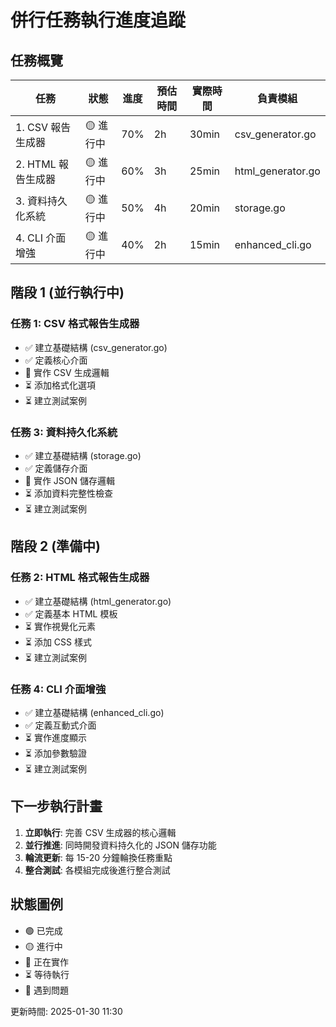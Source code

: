# 併行任務執行進度追蹤

## 任務概覽

| 任務 | 狀態 | 進度 | 預估時間 | 實際時間 | 負責模組 |
|------|------|------|----------|----------|----------|
| 1. CSV 報告生成器 | 🟡 進行中 | 70% | 2h | 30min | csv_generator.go |
| 2. HTML 報告生成器 | 🟡 進行中 | 60% | 3h | 25min | html_generator.go |
| 3. 資料持久化系統 | 🟡 進行中 | 50% | 4h | 20min | storage.go |
| 4. CLI 介面增強 | 🟡 進行中 | 40% | 2h | 15min | enhanced_cli.go |

## 階段 1 (並行執行中)

### 任務 1: CSV 格式報告生成器
- ✅ 建立基礎結構 (csv_generator.go)
- ✅ 定義核心介面
- 🔄 實作 CSV 生成邏輯
- ⏳ 添加格式化選項
- ⏳ 建立測試案例

### 任務 3: 資料持久化系統  
- ✅ 建立基礎結構 (storage.go)
- ✅ 定義儲存介面
- 🔄 實作 JSON 儲存邏輯
- ⏳ 添加資料完整性檢查
- ⏳ 建立測試案例

## 階段 2 (準備中)

### 任務 2: HTML 格式報告生成器
- ✅ 建立基礎結構 (html_generator.go)
- ✅ 定義基本 HTML 模板
- ⏳ 實作視覺化元素
- ⏳ 添加 CSS 樣式
- ⏳ 建立測試案例

### 任務 4: CLI 介面增強
- ✅ 建立基礎結構 (enhanced_cli.go)
- ✅ 定義互動式介面
- ⏳ 實作進度顯示
- ⏳ 添加參數驗證
- ⏳ 建立測試案例

## 下一步執行計畫

1. **立即執行**: 完善 CSV 生成器的核心邏輯
2. **並行推進**: 同時開發資料持久化的 JSON 儲存功能
3. **輪流更新**: 每 15-20 分鐘輪換任務重點
4. **整合測試**: 各模組完成後進行整合測試

## 狀態圖例
- 🟢 已完成
- 🟡 進行中  
- 🔄 正在實作
- ⏳ 等待執行
- 🔴 遇到問題

更新時間: 2025-01-30 11:30
